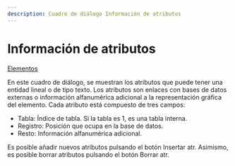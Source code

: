 ```yaml
---
description: Cuadro de diálogo Información de atributos
---
```


# Información de atributos

[Elementos](/mdtopx/fichas-de-herramientas/ficha-de-herramientas-editar/editar-elementos.md)

En este cuadro de diálogo, se muestran los atributos que puede tener una entidad lineal o de tipo texto. Los atributos son enlaces con bases de datos externas o información alfanumérica adicional a la representación gráfica del elemento. Cada atributo está compuesto de tres campos:

* Tabla: Índice de tabla. Si la tabla es 1, es una tabla interna.
* Registro: Posición que ocupa en la base de datos.
* Resto: Información alfanumérica adicional.

Es posible añadir nuevos atributos pulsando el botón Insertar atr. Asimismo, es posible borrar atributos pulsando el botón Borrar atr.

